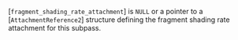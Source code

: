 [`fragment_shading_rate_attachment`] is `NULL` or a pointer to a
[`AttachmentReference2`] structure defining the fragment shading
rate attachment for this subpass.
